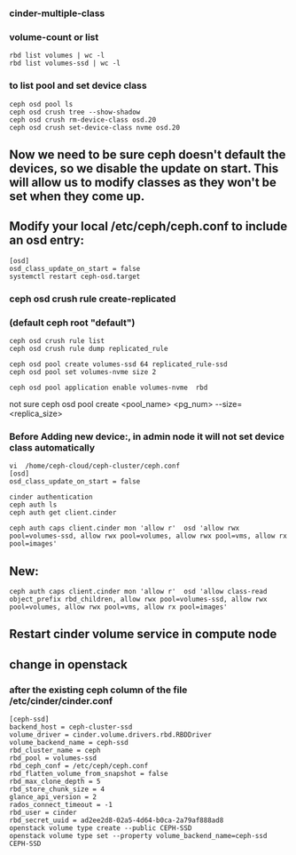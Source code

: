 ### cinder-multiple-class

### volume-count or list
~~~
rbd list volumes | wc -l
rbd list volumes-ssd | wc -l
~~~
### to list pool and set device class
~~~
ceph osd pool ls
ceph osd crush tree --show-shadow
ceph osd crush rm-device-class osd.20
ceph osd crush set-device-class nvme osd.20
~~~
## Now we need to be sure ceph doesn't default the devices, so we disable the update on start. This will allow us to modify classes as they won't be set when they come up.
## Modify your local /etc/ceph/ceph.conf to include an osd entry:
~~~
[osd]
osd_class_update_on_start = false
systemctl restart ceph-osd.target
~~~
### ceph osd crush rule create-replicated <rule-name> <root> <failure-domain> <class>

### (default ceph root "default") ###
~~~
ceph osd crush rule list
ceph osd crush rule dump replicated_rule

ceph osd pool create volumes-ssd 64 replicated_rule-ssd
ceph osd pool set volumes-nvme size 2

ceph osd pool application enable volumes-nvme  rbd
~~~
not sure
ceph osd pool create <pool_name> <pg_num> --size=<replica_size>


### Before Adding new device:, in admin node it will not set device class automatically
~~~
vi  /home/ceph-cloud/ceph-cluster/ceph.conf
[osd]
osd_class_update_on_start = false

cinder authentication
ceph auth ls
ceph auth get client.cinder

ceph auth caps client.cinder mon 'allow r'  osd 'allow rwx pool=volumes-ssd, allow rwx pool=volumes, allow rwx pool=vms, allow rx pool=images'
~~~
## New:
~~~
ceph auth caps client.cinder mon 'allow r'  osd 'allow class-read object_prefix rbd_children, allow rwx pool=volumes-ssd, allow rwx pool=volumes, allow rwx pool=vms, allow rx pool=images'
~~~
## Restart cinder volume service in compute node

## change in openstack

### after the existing ceph column of the file /etc/cinder/cinder.conf
~~~
[ceph-ssd]
backend_host = ceph-cluster-ssd
volume_driver = cinder.volume.drivers.rbd.RBDDriver
volume_backend_name = ceph-ssd
rbd_cluster_name = ceph
rbd_pool = volumes-ssd
rbd_ceph_conf = /etc/ceph/ceph.conf
rbd_flatten_volume_from_snapshot = false
rbd_max_clone_depth = 5
rbd_store_chunk_size = 4
glance_api_version = 2
rados_connect_timeout = -1
rbd_user = cinder
rbd_secret_uuid = ad2ee2d8-02a5-4d64-b0ca-2a79af888ad8
openstack volume type create --public CEPH-SSD
openstack volume type set --property volume_backend_name=ceph-ssd CEPH-SSD
~~~
